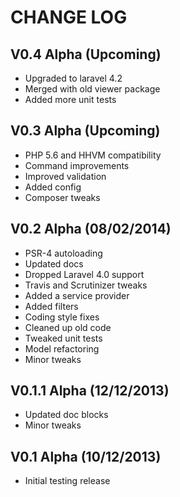 CHANGE LOG
==========


## V0.4 Alpha (Upcoming)

* Upgraded to laravel 4.2
* Merged with old viewer package
* Added more unit tests


## V0.3 Alpha (Upcoming)

* PHP 5.6 and HHVM compatibility
* Command improvements
* Improved validation
* Added config
* Composer tweaks


## V0.2 Alpha (08/02/2014)

* PSR-4 autoloading
* Updated docs
* Dropped Laravel 4.0 support
* Travis and Scrutinizer tweaks
* Added a service provider
* Added filters
* Coding style fixes
* Cleaned up old code
* Tweaked unit tests
* Model refactoring
* Minor tweaks


## V0.1.1 Alpha (12/12/2013)

* Updated doc blocks
* Minor tweaks


## V0.1 Alpha (10/12/2013)

* Initial testing release
